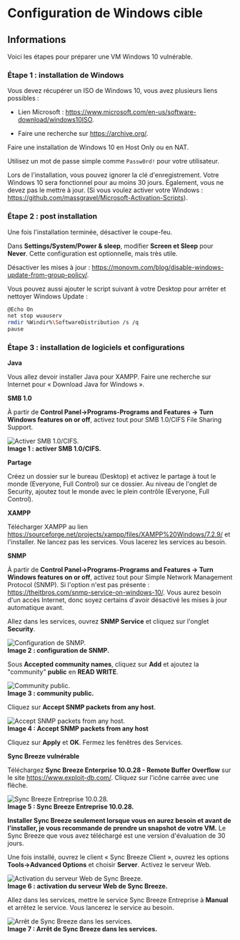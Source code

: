 # Configuration de Windows cible

## Informations

Voici les étapes pour préparer une VM Windows 10 vulnérable.

### Étape 1 : installation de Windows  

Vous devez récupérer un ISO de Windows 10, vous avez plusieurs liens possibles :

- Lien Microsoft : <https://www.microsoft.com/en-us/software-download/windows10ISO>.  

- Faire une recherche sur <https://archive.org/>.  

Faire une installation de Windows 10 en Host Only ou en NAT.  

Utilisez un mot de passe simple comme `Passw0rd!` pour votre utilisateur.  

Lors de l'installation, vous pouvez ignorer la clé d'enregistrement. Votre Windows 10 sera fonctionnel pour au moins 30 jours. Également, vous ne devez pas le mettre à jour. (Si vous voulez activer votre Windows : <https://github.com/massgravel/Microsoft-Activation-Scripts>).

### Étape 2 : post installation

Une fois l'installation terminée, désactiver le coupe-feu.  

Dans **Settings/System/Power & sleep**, modifier **Screen et Sleep** pour **Never**. Cette configuration est optionnelle, mais très utile.

Désactiver les mises à jour : <https://monovm.com/blog/disable-windows-update-from-group-policy/>.

Vous pouvez aussi ajouter le script suivant à votre Desktop pour arrêter et nettoyer Windows Update :

```bash
@Echo On
net stop wuauserv
rmdir %Windir%\SoftwareDistribution /s /q
pause
``` 

### Étape 3 : installation de logiciels et configurations  

**Java**  

Vous allez devoir installer Java pour XAMPP. Faire une recherche sur Internet pour « Download Java for Windows ».

**SMB 1.0**  

À partir de **Control Panel-\>Programs-Programs and Features -\> Turn Windows features on or off**, activez tout pour SMB 1.0/CIFS File Sharing Support.  

![Activer SMB 1.0/CIFS.](./images/image1.png)  
**Image 1 : activer SMB 1.0/CIFS.**

**Partage**  

Créez un dossier sur le bureau (Desktop) et activez le partage à tout le monde (Everyone, Full Control) sur ce dossier. Au niveau de l'onglet de Security, ajoutez tout le monde avec le plein contrôle (Everyone, Full Control).

**XAMPP**  

Télécharger XAMPP au lien <https://sourceforge.net/projects/xampp/files/XAMPP%20Windows/7.2.9/> et l'installer. Ne lancez pas les services. Vous lacerez les services au besoin.    

**SNMP**  

À partir de **Control Panel-\>Programs-Programs and Features -\> Turn Windows features on or off**, activez tout pour Simple Network Management Protocol (SNMP). Si l'option n'est pas présente : <https://theitbros.com/snmp-service-on-windows-10/>. Vous aurez besoin d'un accès Internet, donc soyez certains d'avoir désactivé les mises à jour automatique avant.

Allez dans les services, ouvrez **SNMP Service** et cliquez sur l'onglet **Security**.

![Configuration de SNMP.](./images/image2.png)  
**Image 2 : configuration de SNMP.**

Sous **Accepted community names**, cliquez sur **Add** et ajoutez la "community" **public** en **READ WRITE**.

![Community public.](./images/image3.png)  
**Image 3 : community public.**

Cliquez sur **Accept SNMP packets from any host**.  

![Accept SNMP packets from any host.](./images/image4.png)  
**Image 4 : Accept SNMP packets from any host**

Cliquez sur **Apply** et **OK**. Fermez les fenêtres des Services.

**Sync Breeze vulnérable**  

Téléchargez **Sync Breeze Enterprise 10.0.28 - Remote Buffer Overflow** sur le site <https://www.exploit-db.com/>. Cliquez sur l'icône carrée avec une flèche.

![Sync Breeze Entreprise 10.0.28.](./images/image5.png)  
**Image 5 : Sync Breeze Entreprise 10.0.28.**

**Installer Sync Breeze seulement lorsque vous en aurez besoin et avant de l'installer, je vous recommande de prendre un snapshot de votre VM.** Le Sync Breeze que vous avez téléchargé est une version d'évaluation de 30 jours.

Une fois installé, ouvrez le client « Sync Breeze Client », ouvrez les options **Tools-\>Advanced Options** et choisir **Server**. Activez le serveur Web.  

![Activation du serveur Web de Sync Breeze.](./images/image6.png)  
**Image 6 : activation du serveur Web de Sync Breeze.**

Allez dans les services, mettre le service Sync Breeze Entreprise à **Manual** et arrêtez le service. Vous lancerez le service au besoin.

![Arrêt de Sync Breeze dans les services.](./images/image7.png)  
**Image 7 : Arrêt de Sync Breeze dans les services.**
